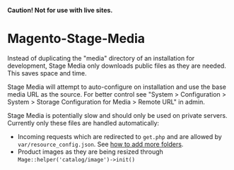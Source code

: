 **Caution! Not for use with live sites.**

Magento-Stage-Media
===================

Instead of duplicating the "media" directory of an installation for development,
Stage Media only downloads public files as they are needed.
This saves space and time.

Stage Media will attempt to auto-configure on installation and use the base media URL as the source.
For better control see "System > Configuration > System > Storage Configuration for Media > Remote URL" in admin.

Stage Media is potentially slow and should only be used on private servers.
Currently only these files are handled automatically:

- Incoming requests which are redirected to `get.php` and are allowed by `var/resource_config.json`. See [how to add more folders](http://stackoverflow.com/q/19166555/471559).
- Product images as they are being resized through `Mage::helper('catalog/image')->init()`
